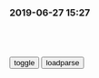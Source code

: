 ### 2019-06-27 15:27

```note
```

<table id="tbc" style="white-space:pre-wrap">
</table>
<button onclick="toggleb()">toggle</button>
<button onclick="loadparse()">loadparse</button>
<br>
<!-- 🌸<br>🍅-　-🍑<hr>🍀 --> <textarea rows="30" cols="100" style="display: none" id="tar">

终虢合伙人

勾践，文种，
苟富贵，走狗烹。

山东六国合纵，
踌躇而雁行。

萧何，韩信，郦生，
交相害，兼相坑。

十八路诸侯分崩，
势利使人争。

吕布，丁原，董仲颖，
李傕郭汜大交兵，
凉州内耗空。
西北归马腾。

孙刘联盟，
赤壁，夷陵。

浪花淘尽英雄，
都付笑谈中。

崇焕，文龙。
达开，秀清。

湘军，绿营。
孙文，黄兴。

作霖，松龄，
学良，宇霆。

彭帅，林总。
要帮，小屏。

舟子，罗玉龙
冯君，沈勇鹏
牛裙，冯拱。
奇至，大冰。
达叔，周星星。
挚有二斑送残生，德芸实亡仅存名。

一人是条龙，十人反为虫。
合而不同谓双赢，浑身是铁几根钉？
彼此做对冲，三僧水桶空。
省下无用功，干啥啥可成。

董卓死后，西凉军团为什么会走向没落？
https://mbd.baidu.com/newspage/data/landingsuper?context=%7B%22nid%22%3A%22news_9468911245605075085%22%7D&n_type=1&p_from=3

<font size="1" style="color:#DCDCDC">2022-08-17</font>

铺凉席，烧火炕。
穿棉袄，钻冰箱。
咖啡送下安眠药，
生发剂掺脱毛膏。
先吃通便灵，
再服泻立停。
千把人烧大钱拦网，
一亿人费小钱番蔷。
消灭百万虢敏挡，
不死阵前死朝堂。
内耗喜羊羊，
乐坏灰红两太狼。

长沙持续高温 一冰雕馆里市民穿棉衣打麻将
http://society.huanqiu.com/photonew/2017-07/2878117.html

潜伏：马奎偷进站长办公室调查，不料被余则成撞见，有好戏了！
https://mbd.baidu.com/newspage/data/videolanding?nid=sv_9366851704310471530&sourceFrom=pc_feedlist

不是我们的战斗力不强，都是这么内耗了。

<font size="1" style="color:#DCDCDC">2022-09-11</font>

据日本《朝日新闻》18日披露，美g“gjm主基金会”迄今向至少103个反h团体提供了约9652万美元的资金援助，该基金会大半资金由美gzf提供。
来自 <http://www.mfa.gov.cn/web/fyrbt_673021/t1365177.shtml>

2016年5月20日外j部发言人h春莹主持例行记者会

美国防部顾问亲口承认美介入“占中” 巨资“助推民主”
来自 <http://world.huanqiu.com/exclusive/2016-10/9597959.html>

　FW之父:　FW和　pn之间的战争是场永久战
来自 <http://www.360doc.com/content/12/0306/20/8501426_192292401.shtml>

骑白马的不一定是唐僧

悉达多说：骑白马的不一定是王子，还有可能是唐僧。
白马说：不信教的不一定是无神论者，还有可能是动物。

骑白马的不一定是唐僧，他可能还是……结果让人目瞪口呆
https://www.sohu.com/a/209085560_245283

犯罪嫌疑人朱某因生活拮据，冒充zgrmj放j二二零医院现役陆j副连长，骗取被害人一匹白色蒙古马，价值16000余元。

謎は全て解けた

语文是数学老师教的，数学是体育老师教的。
体育是江田岛的学长教的，学成之后用在了语文老师身上。
所以语文老师斯得早，謎は全て解けた。

“一切谜底都解开了”的日语怎么说？【金田一吧】_百度贴吧
https://tieba.baidu.com/p/1406554151

謎は全て解けた na zo ha su be te to ke ta

2021/9/14下午3:16:46

没有一个日本青年可以没精神地走出江田岛|平田|片山_网易订阅
https://www.163.com/dy/article/FN21JFQT05311J7S.html

https://nimg.ws.126.net/?url=http%3A%2F%2Fdingyue.ws.126.net%2F2020%2F0921%2F45ece2aej00qgzpp9000fc000hs009om.jpg&thumbnail=650x2147483647&quality=80&type=jpg

2021/9/14下午2:55:11

搞笑《语文老师死的早，鲁大爷也很无奈啊》
https://baijiahao.baidu.com/s?id=1597625033510601155&wfr=spider&for=pc

https://t12.baidu.com/it/u=2903754188,1624684129&fm=173
2021/9/14下午2:52:29

这样运动，才能真正实现减肥的目的
https://baijiahao.baidu.com/s?id=1600157537136131135&wfr=spider&for=pc

不三不四搞文艺，流流氓氓搞体育——“文体不分家

2021/9/14下午2:39:11

揭秘四人帮御用写作班子“梁效”成员最终结局-搜狐
https://history.sohu.com/20130619/n379266940.shtml

2021/9/14下午2:43:21

</textarea> <!-- 🍀<br>🍑-　-🍅<hr>🌸 -->

```tip
```

<script src="https://cdn.jsdelivr.net/npm/jquery@3.5.1/dist/jquery.min.js"></script>

<link rel="stylesheet" href="https://cdn.jsdelivr.net/gh/fancyapps/fancybox@3.5.7/dist/jquery.fancybox.min.css" />
<script src="https://cdn.jsdelivr.net/gh/fancyapps/fancybox@3.5.7/dist/jquery.fancybox.min.js"></script>

<script type="text/javascript">

var __urlRegex = /(\b(https?|ftp|file):\/\/[-A-Z0-9+&@#\/%?=~_|!:,.;]*[-A-Z0-9+&@#\/%=~_|])/ig;
var __imgRegex = /\.(?:jpe?g|gif|png)$/i;

loadparse();

function parseURL($string){

    var exp = __urlRegex;
    return $string.replace(exp,function(match){
            __imgRegex.lastIndex=0;
            if(__imgRegex.test(match)){
                return '<a data-fancybox="gallery" href="' + match.replace("/p=700", "")
                 + '"><img src="' + match.replace("/p=700", "/p=160x200")+'" width="64"></a>';
            }
            else{
                return '<a href="' + match + '" target="_blank">' + match + '</a>';
            }
        }
    );
}

function loadparse() {
  tbc.innerHTML = parseURL(tar.value);
}

function toggleb() {
  var x = document.getElementById("tar");
  if (x.style.display === "none") {
    x.style.display = "";
  } else {
    x.style.display = "none";
  }
}

</script>
